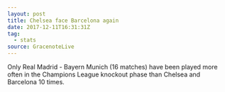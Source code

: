 ```yaml
---  
layout: post
title: Chelsea face Barcelona again
date: 2017-12-11T16:31:31Z
tag:
  - stats
source: GracenoteLive
---
```

 
Only Real Madrid - Bayern Munich (16 matches) have been played more often in the Champions League knockout phase than  Chelsea and Barcelona 10 times.